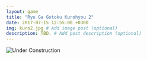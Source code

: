 ```yaml
---
layout: game
title: "Ryu Ga Gotoku Kurohyou 2"
date: 2017-07-15 12:55:00 +0300
img: kuro2.jpg # Add image post (optional)
description: TBD. # Add post description (optional)
---
```

![Under Construction](https://78.media.tumblr.com/6dfcbf9e05d57e3d0e9bb232b30004fa/tumblr_pf27n0jnCn1w050vko1_1280.png)
